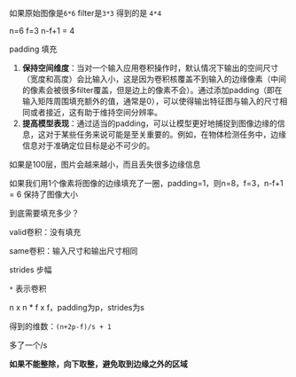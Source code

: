 如果原始图像是`6*6` filter是`3*3` 得到的是 `4*4`

n=6   f=3    n-f+1 = 4



padding 填充

1. **保持空间维度**：当对一个输入应用卷积操作时，默认情况下输出的空间尺寸（宽度和高度）会比输入小，这是因为卷积核覆盖不到输入的边缘像素（中间的像素会被很多filter覆盖，但是边上的像素不会）。通过添加padding（即在输入矩阵周围填充额外的值，通常是0），可以使得输出特征图与输入的尺寸相同或者接近，这有助于维持空间分辨率。
2. **提高模型表现**：通过适当的padding，可以让模型更好地捕捉到图像边缘的信息，这对于某些任务来说可能是至关重要的。例如，在物体检测任务中，边缘信息对于准确定位目标是必不可少的。

如果是100层，图片会越来越小，而且丢失很多边缘信息

如果我们用1个像素将图像的边缘填充了一圈，padding=1，则n=8，f=3，n-f+1 = 6 保持了图像大小

到底需要填充多少？

valid卷积：没有填充

same卷积：输入尺寸和输出尺寸相同



strides 步幅

`*` 表示卷积

n x n * f x f，padding为p，strides为s

得到的维数：`(n+2p-f)/s + 1`

多了一个/s

**如果不能整除，向下取整，避免取到边缘之外的区域**